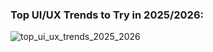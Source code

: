 ### Top UI/UX Trends to Try in 2025/2026:
![top_ui_ux_trends_2025_2026](https://github.com/muchcreative/muchcreative/assets/59669876/d24e4b58-2cf0-437b-b2d5-0731bc1a2d34)
